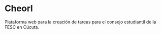 # Cheorl

Plataforma web para la creación de tareas para el consejo estudiantil de la FESC en Cúcuta.

